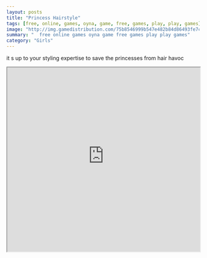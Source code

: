```yaml
---
layout: posts
title: "Princess Hairstyle"
tags: [free, online, games, oyna, game, free, games, play, play, games]
image: "http://img.gamedistribution.com/75b8546999b547e482b84d86493fe7c5.jpg"
summary: "  free online games oyna game free games play play games"
category: "Girls"
---
```


it s up to your styling expertise to save the princesses from hair havoc

<iframe width="100%" height="480px;" src="http://flash.gamedistribution.com?game=75b8546999b547e482b84d86493fe7c5"></iframe>